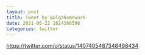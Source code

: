 ```yaml
--- 
layout: post 
title: Tweet by @olgahomework 
date: 2021-06-22 1624386596 
categories: twitter 
--- 
```

https://twitter.com/o/status/1407405487348498434